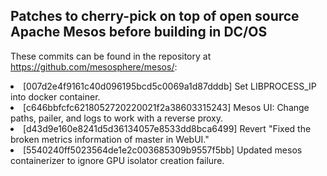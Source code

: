 <h2>Patches to cherry-pick on top of open source Apache Mesos before building in DC/OS</h2>

These commits can be found in the repository at <a href="https://github.com/mesosphere/mesos/">https://github.com/mesosphere/mesos/</a>:

<li>[007d2e4f9161c40d096195bcd5c0069a1d87dddb] Set LIBPROCESS_IP into docker container.
<li>[c646bbfcfc6218052720220021f2a38603315243] Mesos UI: Change paths, pailer, and logs to work with a reverse proxy.
<li>[d43d9e160e8241d5d36134057e8533dd8bca6499] Revert "Fixed the broken metrics information of master in WebUI."
<li>[5540240ff5023564de1e2c003685309b9557f5bb] Updated mesos containerizer to ignore GPU isolator creation failure.
